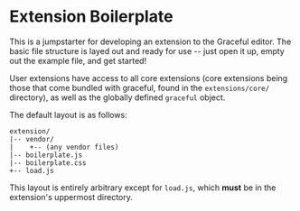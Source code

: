 # Extension Boilerplate

This is a jumpstarter for developing an extension to the Graceful editor. The basic file structure is layed out and ready for use -- just open it up, empty out the example file, and get started!

User extensions have access to all core extensions (core extensions being those that come bundled with graceful, found in the `extensions/core/` directory), as well as the globally defined `graceful` object.

The default layout is as follows:

```
extension/
|-- vendor/
|    +-- (any vendor files)
|-- boilerplate.js
|-- boilerplate.css
+-- load.js
```

This layout is entirely arbitrary except for `load.js`, which **must** be in the extension's uppermost directory.
